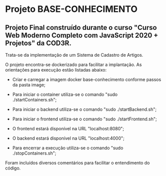 # Projeto BASE-CONHECIMENTO

## Projeto Final construído durante o curso "Curso Web Moderno Completo com JavaScript 2020 + Projetos" da COD3R.

Trata-se da implementação de um Sistema de Cadastro de Artigos.

O projeto encontra-se dockerizado para facilitar a implantação. As orientações para execução estão listadas abaixo:

- Criar e carregar a imagem docker base-conhecimento conforme passos da pasta image;

- Para iniciar o container utiliza-se o comando "sudo ./startContainers.sh";

- Para iniciar o backend utiliza-se o comando "sudo ./startBackend.sh";

- Para iniciar o frontend utiliza-se o comando "sudo ./startFrontend.sh";

- O frontend estará disponível na URL "localhost:8080";

- O backend estará disponível na URL "localhost:4000";

- Para encerrar a execução utiliza-se o comando "sudo ./stopContainers.sh";

Foram incluídos diversos comentários para facilitar o entendimento do código.

